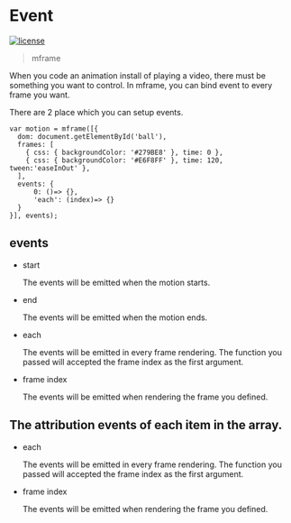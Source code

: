 # Event

[![license](https://img.shields.io/github/license/momentum-design/momentum-ui.svg?color=blueviolet)](https://github.com/momentum-design/momentum-ui/blob/master/charts/LICENSE)

> mframe

When you code an animation install of playing a video, there must be something you want to control. In mframe, you can bind event to every frame you want.

There are 2 place which you can setup events.

```
var motion = mframe([{
  dom: document.getElementById('ball'),
  frames: [
    { css: { backgroundColor: '#279BE8' }, time: 0 },
    { css: { backgroundColor: '#E6F8FF' }, time: 120, tween:'easeInOut' },
  ],
  events: {
      0: ()=> {},
      'each': (index)=> {}
  }
}], events);
```

## events

+ start

    The events will be emitted when the motion starts.

+ end

    The events will be emitted when the motion ends.

+ each

    The events will be emitted in every frame rendering. The function you passed will accepted the frame index as the first argument.

+ frame index

    The events will be emitted when rendering the frame you defined.

## The attribution events of each item in the array.

+ each

    The events will be emitted in every frame rendering. The function you passed will accepted the frame index as the first argument.

+ frame index

    The events will be emitted when rendering the frame you defined.

